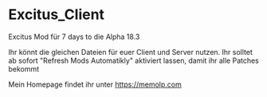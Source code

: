 # Excitus_Client
 Excitus Mod für 7 days to die Alpha 18.3
 
 Ihr könnt die gleichen Dateien für euer Client und Server nutzen.
 Ihr solltet ab sofort "Refresh Mods Automatikly" aktiviert lassen, damit ihr alle Patches bekommt
 
 
 Mein Homepage findet ihr unter https://memolp.com
 
